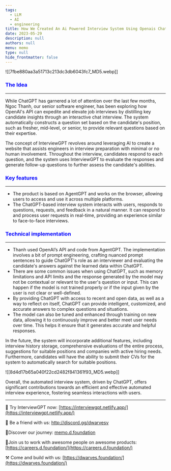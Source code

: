 ```yaml
---
tags: 
  - LLM
  - AI
  - engineering
title: How We Created An Ai Powered Interview System Using Openais Chatgpt
date: 2023-05-29
description: null
authors: null
menu: memo
type: null
hide_frontmatter: false
---
```


<!-- table_of_contents 5205cfd6-7c31-4925-96ea-fdaa4b7d7a99 -->

![[7fbe880aa3a51713c213dc3db6043fc7_MD5.webp]]

### <span style='color:blue'>The Idea</span>
---

While ChatGPT has garnered a lot of attention over the last few months, Ngoc Thanh, our senior software engineer, has been exploring how OpenAI's API can expedite and elevate job interviews by distilling key candidate insights through an interactive chat interview. The system automatically constructs a question set based on the candidate's position, such as fresher, mid-level, or senior, to provide relevant questions based on their expertise.

The concept of InterviewGPT revolves around leveraging AI to create a website that assists engineers in interview preparation with minimal or no human involvement. Throughout the interview, candidates respond to each question, and the system uses InterviewGPT to evaluate the responses and generate follow-up questions to further assess the candidate's abilities.

### <span style='color:blue'>**Key features**</span>
---

* The product is based on AgentGPT and works on the browser, allowing users to access and use it across multiple platforms.
* The ChatGPT-based interview system interacts with users, responds to questions, requests, and feedback in a natural manner. It can respond to and process user requests in real-time, providing an experience similar to face-to-face interviews. 

### <span style='color:blue'>**Technical implementation**</span>
---

* Thanh used OpenAI’s API and code from AgentGPT. The implementation involves a bit of prompt engineering, crafting nuanced prompt sentences to guide ChatGPT's role as an interviewer and evaluating the candidate's answers against the learned data within ChatGPT.
* There are some common issues when using ChatGPT, such as memory limitations and API limits and the response generated by the model may not be contextual or relevant to the user's question or input. This can happen if the model is not trained properly or if the input given by the user is not clear or well-defined.
* By providing ChatGPT with access to recent and open data, as well as a way to reflect on itself, ChatGPT can provide intelligent, customized, and accurate answers to complex questions and situations. 
* The model can also be tuned and enhanced through training on new data, allowing it to continuously improve and better meet user needs over time. This helps it ensure that it generates accurate and helpful responses.

In the future, the system will incorporate additional features, including interview history storage, comprehensive evaluations of the entire process, suggestions for suitable positions and companies with active hiring needs. Furthermore, candidates will have the ability to submit their CVs for the system to automatically search for suitable positions.

![[8d4d17b65a040f22cd2482f841361f93_MD5.webp]]

Overall, the automated interview system, driven by ChatGPT, offers significant contributions towards an efficient and effective automated interview experience, fostering seamless interactions with users. 

---

🚀 Try InterviewGPT now: [https://interviewgpt.netlify.app/](https://interviewgpt.netlify.app/)

📩 Be a friend with us: http://discord.gg/dwarvesv

📍Discover our journey: [memo.d.foundation](http://memo.d.foundation/) 

📍Join us to work with awesome people on awesome products: [https://careers.d.foundation/](https://careers.d.foundation/) 

⚒️ Come and build with us: [https://dwarves.foundation/](https://dwarves.foundation/)
